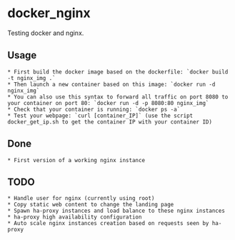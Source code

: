 docker_nginx
============

Testing docker and nginx.

## Usage
    * First build the docker image based on the dockerfile: `docker build -t nginx_img .`
    * Then launch a new container based on this image: `docker run -d nginx_img`
    * You can also use this syntax to forward all traffic on port 8080 to your container on port 80: `docker run -d -p 8080:80 nginx_img`
    * Check that your container is running: `docker ps -a`
    * Test your webpage: `curl [container_IP]` (use the script docker_get_ip.sh to get the container IP with your container ID)

## Done

    * First version of a working nginx instance

## TODO

    * Handle user for nginx (currently using root)
    * Copy static web content to change the landing page
    * Spawn ha-proxy instances and load balance to these nginx instances
    * ha-proxy high availability configuration
    * Auto scale nginx instances creation based on requests seen by ha-proxy

